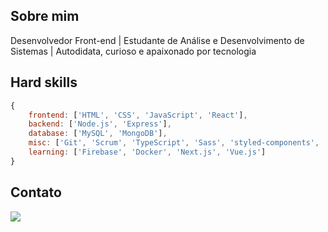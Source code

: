 ## Sobre mim
<p>
Desenvolvedor Front-end | Estudante de Análise e Desenvolvimento de Sistemas | Autodidata, curioso e apaixonado por tecnologia
</p>

## Hard skills
```Javascript
{
    frontend: ['HTML', 'CSS', 'JavaScript', 'React'],
    backend: ['Node.js', 'Express'],
    database: ['MySQL', 'MongoDB'],
    misc: ['Git', 'Scrum', 'TypeScript', 'Sass', 'styled-components', 'GraphQL', 'Tailwind', 'Storybook'],
    learning: ['Firebase', 'Docker', 'Next.js', 'Vue.js']
}
```

<!--
<div align="center">
    <img height="180em" src="https://github-readme-stats.vercel.app/api?username=redfire314&show_icons=true&theme=react&include_all_commits=true&count_private=true" />
    <img height="180em" src="https://github-readme-stats.vercel.app/api/top-langs/?username=redfire314&langs_count=3&theme=react" />
</div>
-->

## Contato
<a href="https://www.linkedin.com/in/leandroaraujowm/" target="_blank"><img src="https://img.shields.io/badge/LinkedIn-0077B5?style=for-the-badge&logo=linkedin&logoColor=white"></a>
